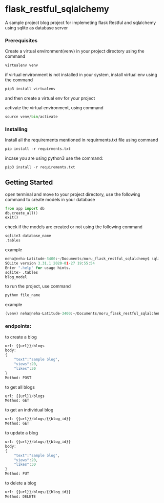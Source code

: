 # flask_restful_sqlalchemy

A sample project blog project for implemeting flask Restful and sqlalchemy using sqlite as database server

### Prerequisites

Create a virtual environment(venv) in your project directory using the command
```python
virtualenv venv
```

if virtual environment is not installed in your system, install virtual env using the command
```python
pip3 install virtualenv
```
and then create a virtual env for your project

activate the virtual environment, using command
```python
source venv/bin/activate
```

### Installing

Install all the requirements mentioned in requirments.txt file using command
```python
pip install -r requirments.txt
``` 
incase you are using python3 use the command:
```python
pip3 install -r requirements.txt
```

## Getting Started
open terminal and move to your project directory, use the following command to create models in your database
```python
from app import db
db.create_all()
exit()
```
check if the models are created or not using the following command
```python
sqlite3 database_name
.tables
```
example
```python
neha@neha-Latitude-3400:~/Documents/moru_flask_restful_sqlalchemy$ sqlite3 blog.db
SQLite version 3.31.1 2020-01-27 19:55:54
Enter ".help" for usage hints.
sqlite> .tables
blog_model
```
to run the project, use command
```python
python file_name
```
example
```python
(venv) neha@neha-Latitude-3400:~/Documents/moru_flask_restful_sqlalchemy$ python app.py
```

### endpoints:
to create a blog
```python
url: {{url}}/blogs
body:
{
	"text":"sample blog",
	"views":20,
	"likes":30
}
Method: POST
```

to get all blogs
```python
url: {{url}}/blogs
Method: GET
```

to get an individual blog
```python
url: {{url}}/blogs/{{blog_id}}
Method: GET
```
to update a blog
```python
url: {{url}}/blogs/{{blog_id}}
body:
{
	"text":"sample blog",
	"views":20,
	"likes":30
}
Method: PUT
```
to delete a blog
```python
url: {{url}}/blogs/{{blog_id}}
Method: DELETE
```
